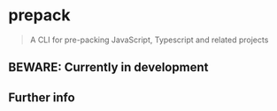 # prepack

> A CLI for pre-packing JavaScript, Typescript and related projects

## BEWARE: Currently in development

## Further info